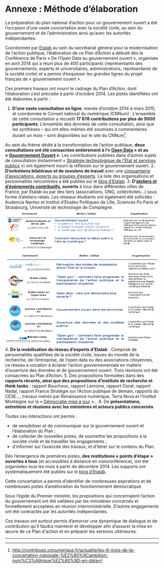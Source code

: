 # Annexe : Méthode d’élaboration

La préparation du plan national d’action pour un gouvernement ouvert a été l’occasion d’une vaste concertation avec la société civile, au sein du gouvernement et de l’administration ainsi qu’avec les autorités indépendantes.

Coordonnée par [Etalab](https://www.etalab.gouv.fr/) au sein du secrétariat général pour la modernisation de l’action publique, l’élaboration de ce Plan d’Action a débuté dès la Conférence de Paris « De l’Open Data au gouvernement ouvert », organisée en avril 2014 qui a réuni plus de 400 participants (représentants des gouvernements, experts et universitaires, administrations, représentants de la société civile) et a permis d’esquisser les grandes lignes du projet français de « gouvernement ouvert ».

Ces premiers travaux ont nourri le cadrage du Plan d’Action, dont l’élaboration s’est précisée à partir d’octobre 2014. Les pistes identifiées ont été élaborées à partir :

1. **D’une vaste consultation en ligne**, menée d’octobre 2014 à mars 2015, et coordonnée le Conseil national du numérique (CNNum) : L’ensemble de cette  consultation a recueilli **17 678 contributions par plus de 5000 participants**. L’ensemble des données de cette consultation, ainsi que les synthèses – qui ont elles-mêmes été soumises à commentaires durant un mois – sont disponibles sur le site du CNNum[^1].

  Au sein du thème dédié à la transformation de l’action publique, **deux consultations ont été consacrées entièrement à l’« [Open Data](http://contribuez.cnnumerique.fr/debat/open-data-une-d%C3%A9mocratie-plus-ouverte-et-de-nouveaux-biens-communs) » et au « [Gouvernement Ouvert](http://contribuez.cnnumerique.fr/debat/open-gov-comment-faire-progresser-la-transparence-de-l%E2%80%99action-publique-et-la-participation) »**. Les contributions publiées dans d’autres sujets de consultation (notamment « [Stratégie technologique de l'Etat et services publics](http://contribuez.cnnumerique.fr/debat/strat%C3%A9gie-technologique-de-letat-et-services-publics) ») ont également nourri la réflexion sur le gouvernement ouvert.
2. **D’entretiens bilatéraux et de sessions de travail** avec une [cinquantaine d’associations, experts ou groupes d’experts](https://www.etalab.gouv.fr/plan-daction-national).  La liste des organisations et personnalités rencontrées a été publiée sur le [blog d’Etalab](https://www.etalab.gouv.fr/plan-daction-national).
3. **D’[ateliers et d’évènements contributifs](https://www.etalab.gouv.fr/plan-daction-national), ouverts** à tous dans différentes villes de France, par Etalab ou par des tiers (associations, ONG, collectivités…) sous forme d’ateliers-relais. Les réseaux étudiants ont également été sollicités : Audencia Nantes et Institut d’Etudes Politiques de Lille, Sciences Po Paris et Strasbourg, Université de technologie de Compiègne.
  ![Exemples d’ateliers](images/exemples-ateliers-1.png)
  ![Exemples d’ateliers](images/exemples-ateliers-2.png)
4. **De la mobilisation du réseau d’experts d’Etalab** : Composé de personnalités qualifiées de la société civile, issues du monde de la recherche, de l’entreprise, de l’open data ou des associations citoyennes, ce réseau a vocation à éclairer l’action gouvernementale en matière d’ouverture des données et de gouvernement ouvert. Trois réunions ont été consacrées au Plan d’Action.
5. Des propositions formulées dans des **rapports récents, ainsi que des propositions d’instituts de recherche et think tanks** : rapport Bouchoux, rapport Lemoine, rapport Oural, rapport Nadal, rapport France Stratégie sur l’Action publique de demain, rapports du CESE…, travaux menés par Renaissance numérique, Terra Nova et l’Institut Montaigne sur la « [Démocratie mise à jour](http://www.democratiemiseajour.fr/) »…
6. De **présentations, entretiens et réunions avec les ministères et acteurs publics concernés**

Toutes ces interactions ont permis :
- de sensibiliser et de communiquer sur le gouvernement ouvert et l’élaboration du Plan ;
- de collecter de nouvelles pistes, de soumettre les propositions à la société civile et de travailler les engagements ;
- d’informer sur l’avancée des travaux, et d’itérer sur le contenu du Plan.

Dès l’émergence de premières pistes, **des restitutions « points d’étape » ouvertes à tous** (et accessibles à distance en visioconférence), ont été organisées tous les mois à partir de décembre 2014. Les supports ont systématiquement été publiés sur le [blog d’Etalab](https://www.etalab.gouv.fr/plan-daction-national).

Cette concertation a permis d’identifier de nombreuses aspirations et de nombreuses pistes d’amélioration du fonctionnement démocratique.

Sous l’égide du Premier ministre, les propositions qui concernaient l’action du gouvernement ont été validées par les ministères concernés et formellement acceptées en réunion interministérielle. D’autres engagements ont été contractés par les autorités indépendantes.

Ces travaux ont surtout permis d’amorcer une dynamique de dialogue et de contribution qu’il faudra maintenir et développer afin d’assurer la mise en œuvre de ce Plan d'action et en préparer les versions ultérieures.

----

[^1]: http://contribuez.cnnumerique.fr/actualite/les-6-mois-de-la-concertation-nationale-%E2%80%9Cambition-num%C3%A9rique%E2%80%9D-en-data
